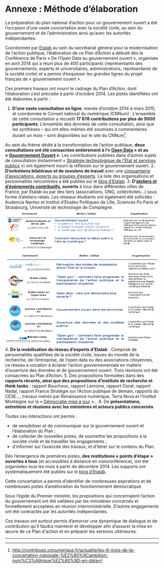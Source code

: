 # Annexe : Méthode d’élaboration

La préparation du plan national d’action pour un gouvernement ouvert a été l’occasion d’une vaste concertation avec la société civile, au sein du gouvernement et de l’administration ainsi qu’avec les autorités indépendantes.

Coordonnée par [Etalab](https://www.etalab.gouv.fr/) au sein du secrétariat général pour la modernisation de l’action publique, l’élaboration de ce Plan d’Action a débuté dès la Conférence de Paris « De l’Open Data au gouvernement ouvert », organisée en avril 2014 qui a réuni plus de 400 participants (représentants des gouvernements, experts et universitaires, administrations, représentants de la société civile) et a permis d’esquisser les grandes lignes du projet français de « gouvernement ouvert ».

Ces premiers travaux ont nourri le cadrage du Plan d’Action, dont l’élaboration s’est précisée à partir d’octobre 2014. Les pistes identifiées ont été élaborées à partir :

1. **D’une vaste consultation en ligne**, menée d’octobre 2014 à mars 2015, et coordonnée le Conseil national du numérique (CNNum) : L’ensemble de cette  consultation a recueilli **17 678 contributions par plus de 5000 participants**. L’ensemble des données de cette consultation, ainsi que les synthèses – qui ont elles-mêmes été soumises à commentaires durant un mois – sont disponibles sur le site du CNNum[^1].

  Au sein du thème dédié à la transformation de l’action publique, **deux consultations ont été consacrées entièrement à l’« [Open Data](http://contribuez.cnnumerique.fr/debat/open-data-une-d%C3%A9mocratie-plus-ouverte-et-de-nouveaux-biens-communs) » et au « [Gouvernement Ouvert](http://contribuez.cnnumerique.fr/debat/open-gov-comment-faire-progresser-la-transparence-de-l%E2%80%99action-publique-et-la-participation) »**. Les contributions publiées dans d’autres sujets de consultation (notamment « [Stratégie technologique de l'Etat et services publics](http://contribuez.cnnumerique.fr/debat/strat%C3%A9gie-technologique-de-letat-et-services-publics) ») ont également nourri la réflexion sur le gouvernement ouvert.
2. **D’entretiens bilatéraux et de sessions de travail** avec une [cinquantaine d’associations, experts ou groupes d’experts](https://www.etalab.gouv.fr/plan-daction-national).  La liste des organisations et personnalités rencontrées a été publiée sur le [blog d’Etalab](https://www.etalab.gouv.fr/plan-daction-national).
3. **D’[ateliers et d’évènements contributifs](https://www.etalab.gouv.fr/plan-daction-national), ouverts** à tous dans différentes villes de France, par Etalab ou par des tiers (associations, ONG, collectivités…) sous forme d’ateliers-relais. Les réseaux étudiants ont également été sollicités : Audencia Nantes et Institut d’Etudes Politiques de Lille, Sciences Po Paris et Strasbourg, Université de technologie de Compiègne.
  ![Exemples d’ateliers](images/exemples-ateliers-1.png)
  ![Exemples d’ateliers](images/exemples-ateliers-2.png)
4. **De la mobilisation du réseau d’experts d’Etalab** : Composé de personnalités qualifiées de la société civile, issues du monde de la recherche, de l’entreprise, de l’open data ou des associations citoyennes, ce réseau a vocation à éclairer l’action gouvernementale en matière d’ouverture des données et de gouvernement ouvert. Trois réunions ont été consacrées au Plan d’Action.
5. Des propositions formulées dans des **rapports récents, ainsi que des propositions d’instituts de recherche et think tanks** : rapport Bouchoux, rapport Lemoine, rapport Oural, rapport Nadal, rapport France Stratégie sur l’Action publique de demain, rapports du CESE…, travaux menés par Renaissance numérique, Terra Nova et l’Institut Montaigne sur la « [Démocratie mise à jour](http://www.democratiemiseajour.fr/) »…
6. De **présentations, entretiens et réunions avec les ministères et acteurs publics concernés**

Toutes ces interactions ont permis :
- de sensibiliser et de communiquer sur le gouvernement ouvert et l’élaboration du Plan ;
- de collecter de nouvelles pistes, de soumettre les propositions à la société civile et de travailler les engagements ;
- d’informer sur l’avancée des travaux, et d’itérer sur le contenu du Plan.

Dès l’émergence de premières pistes, **des restitutions « points d’étape » ouvertes à tous** (et accessibles à distance en visioconférence), ont été organisées tous les mois à partir de décembre 2014. Les supports ont systématiquement été publiés sur le [blog d’Etalab](https://www.etalab.gouv.fr/plan-daction-national).

Cette concertation a permis d’identifier de nombreuses aspirations et de nombreuses pistes d’amélioration du fonctionnement démocratique.

Sous l’égide du Premier ministre, les propositions qui concernaient l’action du gouvernement ont été validées par les ministères concernés et formellement acceptées en réunion interministérielle. D’autres engagements ont été contractés par les autorités indépendantes.

Ces travaux ont surtout permis d’amorcer une dynamique de dialogue et de contribution qu’il faudra maintenir et développer afin d’assurer la mise en œuvre de ce Plan d'action et en préparer les versions ultérieures.

----

[^1]: http://contribuez.cnnumerique.fr/actualite/les-6-mois-de-la-concertation-nationale-%E2%80%9Cambition-num%C3%A9rique%E2%80%9D-en-data
